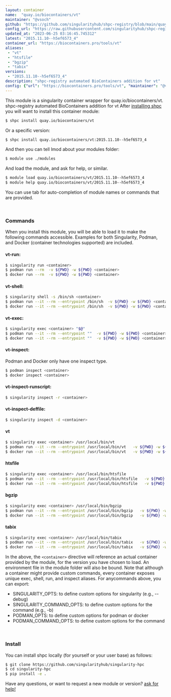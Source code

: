 ```yaml
---
layout: container
name:  "quay.io/biocontainers/vt"
maintainer: "@vsoch"
github: "https://github.com/singularityhub/shpc-registry/blob/main/quay.io/biocontainers/vt/container.yaml"
config_url: "https://raw.githubusercontent.com/singularityhub/shpc-registry/main/quay.io/biocontainers/vt/container.yaml"
updated_at: "2023-06-25 03:16:45.745312"
latest: "2015.11.10--h5ef6573_4"
container_url: "https://biocontainers.pro/tools/vt"
aliases:
 - "vt"
 - "htsfile"
 - "bgzip"
 - "tabix"
versions:
 - "2015.11.10--h5ef6573_4"
description: "shpc-registry automated BioContainers addition for vt"
config: {"url": "https://biocontainers.pro/tools/vt", "maintainer": "@vsoch", "description": "shpc-registry automated BioContainers addition for vt", "latest": {"2015.11.10--h5ef6573_4": "sha256:43e8bd11d199c37d62ff613f38cbf42ad957c950532392a3e257dacb62887e95"}, "tags": {"2015.11.10--h5ef6573_4": "sha256:43e8bd11d199c37d62ff613f38cbf42ad957c950532392a3e257dacb62887e95"}, "docker": "quay.io/biocontainers/vt", "aliases": {"vt": "/usr/local/bin/vt", "htsfile": "/usr/local/bin/htsfile", "bgzip": "/usr/local/bin/bgzip", "tabix": "/usr/local/bin/tabix"}}
---
```


This module is a singularity container wrapper for quay.io/biocontainers/vt.
shpc-registry automated BioContainers addition for vt
After [installing shpc](#install) you will want to install this container module:


```bash
$ shpc install quay.io/biocontainers/vt
```

Or a specific version:

```bash
$ shpc install quay.io/biocontainers/vt:2015.11.10--h5ef6573_4
```

And then you can tell lmod about your modules folder:

```bash
$ module use ./modules
```

And load the module, and ask for help, or similar.

```bash
$ module load quay.io/biocontainers/vt/2015.11.10--h5ef6573_4
$ module help quay.io/biocontainers/vt/2015.11.10--h5ef6573_4
```

You can use tab for auto-completion of module names or commands that are provided.

<br>

### Commands

When you install this module, you will be able to load it to make the following commands accessible.
Examples for both Singularity, Podman, and Docker (container technologies supported) are included.

#### vt-run:

```bash
$ singularity run <container>
$ podman run --rm  -v ${PWD} -w ${PWD} <container>
$ docker run --rm  -v ${PWD} -w ${PWD} <container>
```

#### vt-shell:

```bash
$ singularity shell -s /bin/sh <container>
$ podman run --it --rm --entrypoint /bin/sh  -v ${PWD} -w ${PWD} <container>
$ docker run --it --rm --entrypoint /bin/sh  -v ${PWD} -w ${PWD} <container>
```

#### vt-exec:

```bash
$ singularity exec <container> "$@"
$ podman run --it --rm --entrypoint ""  -v ${PWD} -w ${PWD} <container> "$@"
$ docker run --it --rm --entrypoint ""  -v ${PWD} -w ${PWD} <container> "$@"
```

#### vt-inspect:

Podman and Docker only have one inspect type.

```bash
$ podman inspect <container>
$ docker inspect <container>
```

#### vt-inspect-runscript:

```bash
$ singularity inspect -r <container>
```

#### vt-inspect-deffile:

```bash
$ singularity inspect -d <container>
```


#### vt

```bash
$ singularity exec <container> /usr/local/bin/vt
$ podman run --it --rm --entrypoint /usr/local/bin/vt   -v ${PWD} -w ${PWD} <container> -c " $@"
$ docker run --it --rm --entrypoint /usr/local/bin/vt   -v ${PWD} -w ${PWD} <container> -c " $@"
```


#### htsfile

```bash
$ singularity exec <container> /usr/local/bin/htsfile
$ podman run --it --rm --entrypoint /usr/local/bin/htsfile   -v ${PWD} -w ${PWD} <container> -c " $@"
$ docker run --it --rm --entrypoint /usr/local/bin/htsfile   -v ${PWD} -w ${PWD} <container> -c " $@"
```


#### bgzip

```bash
$ singularity exec <container> /usr/local/bin/bgzip
$ podman run --it --rm --entrypoint /usr/local/bin/bgzip   -v ${PWD} -w ${PWD} <container> -c " $@"
$ docker run --it --rm --entrypoint /usr/local/bin/bgzip   -v ${PWD} -w ${PWD} <container> -c " $@"
```


#### tabix

```bash
$ singularity exec <container> /usr/local/bin/tabix
$ podman run --it --rm --entrypoint /usr/local/bin/tabix   -v ${PWD} -w ${PWD} <container> -c " $@"
$ docker run --it --rm --entrypoint /usr/local/bin/tabix   -v ${PWD} -w ${PWD} <container> -c " $@"
```



In the above, the `<container>` directive will reference an actual container provided
by the module, for the version you have chosen to load. An environment file in the
module folder will also be bound. Note that although a container
might provide custom commands, every container exposes unique exec, shell, run, and
inspect aliases. For anycommands above, you can export:

 - SINGULARITY_OPTS: to define custom options for singularity (e.g., --debug)
 - SINGULARITY_COMMAND_OPTS: to define custom options for the command (e.g., -b)
 - PODMAN_OPTS: to define custom options for podman or docker
 - PODMAN_COMMAND_OPTS: to define custom options for the command

<br>

### Install

You can install shpc locally (for yourself or your user base) as follows:

```bash
$ git clone https://github.com/singularityhub/singularity-hpc
$ cd singularity-hpc
$ pip install -e .
```

Have any questions, or want to request a new module or version? [ask for help!](https://github.com/singularityhub/singularity-hpc/issues)